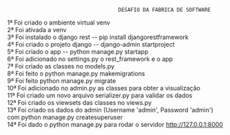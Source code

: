                                         DESAFIO DA FÁBRICA DE SOFTWARE

1ª Foi criado o ambiente virtual venv <br>
2ª Foi ativada a venv <br>
3ª Foi instalado o django rest -- pip install djangorestframework <br>
4ª Foi criado o projeto django -- django-admin startproject <br>
5ª Foi criado o app -- python manage.py startapp <br>
6ª Foi adicionado no settings.py o rest_framework e o app <br>
7ª Foi criado as classes no models.py <br>
8ª Foi feito o python manage.py makemigrations <br>
9ª Foi feito python manage.py migrate <br>
10ª Foi adicionado no admin.py as classes para obter a visualização <br>
11ª Foi criado um novo arquivo serializer.py para validar os dados <br>
12ª Foi criado os viewsets das classes no views.py <br>
13ª Foi criado os dados do admin (Username 'admin', Password 'admin') com python manage.py createsuperuser <br>
14ª Foi dado o python manage.py para rodar o servidor http://127.0.0.1:8000 <br>
